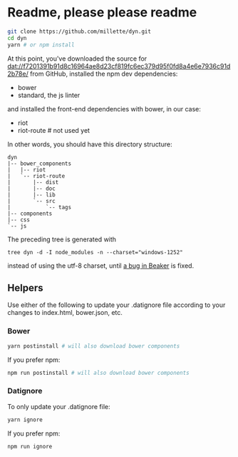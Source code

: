 # Readme, please please readme

```sh
git clone https://github.com/millette/dyn.git
cd dyn
yarn # or npm install
```

At this point, you've downloaded the source for <dat://f7201391b91d8c16964ae8d23cf819fc6ec379d95f0fd8a4e6e7936c91d2b78e/> from GitHub, installed the npm dev dependencies:

* bower
* standard, the js linter

and installed the front-end dependencies with bower, in our case:

* riot
* riot-route # not used yet

In other words, you should have this directory structure:

```
dyn
|-- bower_components
|   |-- riot
|   `-- riot-route
|       |-- dist
|       |-- doc
|       |-- lib
|       `-- src
|           `-- tags
|-- components
|-- css
`-- js
```

The preceding tree is generated with

```
tree dyn -d -I node_modules -n --charset="windows-1252"
```

instead of using the utf-8 charset, until [a bug in Beaker](https://github.com/beakerbrowser/beaker/issues/499) is fixed.

## Helpers

Use either of the following to update your .datignore file according to your changes to index.html, bower.json, etc.

### Bower

```sh
yarn postinstall # will also download bower components
```

If you prefer npm:

```sh
npm run postinstall # will also download bower components
```

### Datignore
To only update your .datignore file:

```sh
yarn ignore
```

If you prefer npm:

```sh
npm run ignore
```

